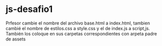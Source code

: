 # js-desafio1
Prfesor cambie el nombre del archivo base.html a index.html, tambien cambié el nombre de estilos.css a style.css y el de index.js a script,js.
También los coloque en sus carpetas correspondientes con arpeta padre de assets
